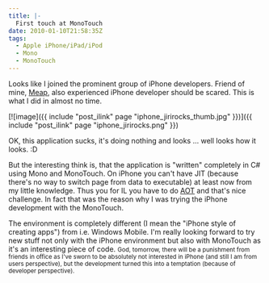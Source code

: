```yaml
---
title: |-
  First touch at MonoTouch
date: 2010-01-10T21:58:35Z
tags:
  - Apple iPhone/iPad/iPod
  - Mono
  - MonoTouch
---
```

Looks like I joined the prominent group of iPhone developers. Friend of mine, [Meap][1], also experienced iPhone developer should be scared. This is what I did in almost no time.

[![image]({{ include "post_ilink" page "iphone_jirirocks_thumb.jpg" }})]({{ include "post_ilink" page "iphone_jirirocks.png" }})

OK, this application sucks, it's doing nothing and looks ... well looks how it looks. :D

But the interesting think is, that the application is "written" completely in C# using Mono and MonoTouch. On iPhone you can't have JIT (because there's no way to switch page from data to executable) at least now from my little knowledge. Thus you for IL you have to do [AOT][2] and that's nice challenge. In fact that was the reason why I was trying the iPhone development with the MonoTouch.

The environment is completely different (I mean the "iPhone style of creating apps") from i.e. Windows Mobile. I'm really looking forward to try new stuff not only with the iPhone environment but also with MonoTouch as it's an interesting piece of code. <small>God, tomorrow, there will be a punishment from friends in office as I've sworn to be absolutely not interested in iPhone (and still I am from users perspective), but the development turned this into a temptation (because of developer perspective).</small>

[1]: http://meap.cz 
[2]: http://www.mono-project.com/Mono:Runtime:Documentation:AOT